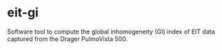 # eit-gi
Software tool to compute the global inhomogeneity (GI) index of EIT data captured from the Drager PulmoVista 500.
